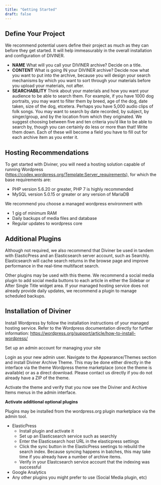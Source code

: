```yaml
---
title: "Getting Started"
draft: false
---
```


## Define Your Project 

We recommend potential users define their project as much as they can before they get started. It will help immeasurably in the overall installation and configuration of DIVINER. 

- **NAME** What will you call your DIVINER archive? Decide on a title.
- **CONTENT** What is going IN your DIVINER archive? Decide now what you want to put into the archive, because you will design your search mechanisms by which you want to sort through your materials before you upload your materials, not after. 
- **SEARCHABILITY** Think about your materials and how you want your audience to be able to search them. For example, if you have 1000 dog portraits, you may want to filter them by breed, age of the dog, date taken, size of the dog, etcetera. Perhaps you have 5,000 audio clips of folk songs. You may want to search by date recorded, by subject, by singer/group, and by the location from which they originated. We suggest choosing between five and ten criteria you’d like to be able to search by, though you can certainly do less or more than that! Write them down. Each of these will become a field you have to fill out for each archive item as you enter it. 

## Hosting Recommendations

To get started with Diviner, you will need a hosting solution capable of running Wordpress (https://codex.wordpress.org/Template:Server_requirements), for which the base requirements are:

* PHP version 5.6.20 or greater, PHP 7 is highly recommended
* MySQL version 5.0.15 or greater or any version of MariaDB

We recommend you choose a managed wordpress environment with 

* 1 gig of minimum RAM
* Daily backups of media files and database
* Regular updates to wordpress core 


## Additional Plugins

Although not required, we also recommend that Diviner be used in tandem with ElasticPress and an Elasticsearch server account, such as Searchly. Elasticsearch will cache search returns in the browse page and improve performance in the real-time multifacet search. 

Other plugins may be used with this theme. We recommend a social media plugin to add social media buttons to each article in either the Sidebar or After Single Title widget area. If your managed hosting service does not already provide daily updates, we recommend a plugin to manage scheduled backups.



## Installation of Diviner

Install Wordpress by follow the installation instructions of your managed hosting service. Refer to the Wordpress documentation directly for further information: https://wordpress.org/support/article/how-to-install-wordpress/

Set up an admin account for managing your site

Login as your new admin user. Navigate to the Appearance/Themes section and install Diviner Archive Theme. This may be done either directly in the interface via the theme Wordpress theme marketplace (once the theme is available) or as a direct download. Please contact us directly if you do not already have a ZIP of the theme.
 
Activate the theme and verify that you now see the Diviner and Archive Items menus in the admin interface. 

**Activate additional optional plugins**

Plugins may be installed from the wordpress.org plugin marketplace via the admin tool.

* ElasticPress
  * Install plugin and activate it
  * Set up an Elasticsearch service such as searchly
  * Enter the Elasticsearch host URL in the elasticpress settings
  * Click the sync button in the ElasticPress seetings to rebuild the search index. Because syncing happens in batches, this may take time if you already have a number of archive items.
  * Verify in your Elastcsearch service account that the indexing was successful
* Google Analytics
* Any other plugins you might prefer to use (Social Media plugin, etc)

